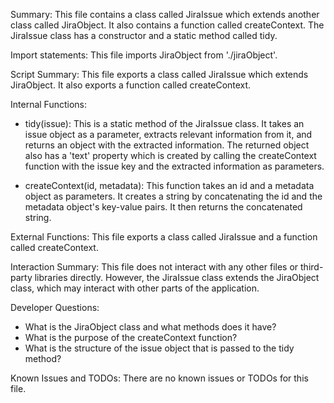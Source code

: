 Summary:
This file contains a class called JiraIssue which extends another class called JiraObject. It also contains a function called createContext. The JiraIssue class has a constructor and a static method called tidy.

Import statements:
This file imports JiraObject from './jiraObject'.

Script Summary:
This file exports a class called JiraIssue which extends JiraObject. It also exports a function called createContext.

Internal Functions:
- tidy(issue): This is a static method of the JiraIssue class. It takes an issue object as a parameter, extracts relevant information from it, and returns an object with the extracted information. The returned object also has a 'text' property which is created by calling the createContext function with the issue key and the extracted information as parameters.

- createContext(id, metadata): This function takes an id and a metadata object as parameters. It creates a string by concatenating the id and the metadata object's key-value pairs. It then returns the concatenated string.

External Functions:
This file exports a class called JiraIssue and a function called createContext.

Interaction Summary:
This file does not interact with any other files or third-party libraries directly. However, the JiraIssue class extends the JiraObject class, which may interact with other parts of the application.

Developer Questions:
- What is the JiraObject class and what methods does it have?
- What is the purpose of the createContext function?
- What is the structure of the issue object that is passed to the tidy method?

Known Issues and TODOs:
There are no known issues or TODOs for this file.
